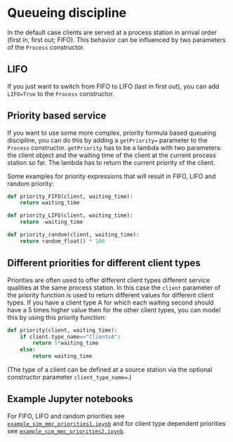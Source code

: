 # Queueing discipline

In the default case clients are served at a process station in arrival order (first in, first out; FIFO). This behavior can be influenced by two parameters of the `Process` constructor.


## LIFO

If you just want to switch from FIFO to LIFO (last in first out), you can add `LIFO=True` to the `Process` constructor.


## Priority based service

If you want to use some more complex, priority formula based queueing discipline, you can do this by adding a `getPriority=` parameter to the `Process` constructor. `getPriority` has to be a lambda with two parameters: the client object and the waiting time of the client at the current process station so far. The lambda has to return the current priority of the client.

Some examples for priority expressions that will result in FIFO, LIFO and random priority:

```python
def priority_FIFO(client, waiting_time):
    return waiting_time

def priority_LIFO(client, waiting_time):
    return -waiting_time

def priority_random(client, waiting_time):
    return random_float() * 100
```


## Different priorities for different client types

Priorities are often used to offer different client types different service qualities at the same process station. In this case the `client` parameter of the priority function is used to return different values for different client types. If you have a client type A for which each waiting second should have a 5 times higher value then for the other client types, you can model this by using this priority function:

```python
def priority(client, waiting_time):
    if client.type_name=="ClientsA":
        return 5*waiting_time
    else:
        return waiting_time
```

(The type of a client can be defined at a source station via the optional constructor parameter `client_type_name=`.)


## Example Jupyter notebooks

For FIFO, LIFO and random priorities see [`example_sim_mmc_priorities1.ipynb`](example_sim_mmc_priorities1.ipynb) and for client type dependent priorities see [`example_sim_mmc_priorities2.ipynb`](example_sim_mmc_priorities2.ipynb).